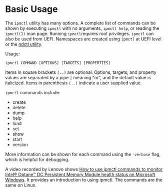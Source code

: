 # Basic Usage

The `ipmctl` utility has many options. A complete list of commands can be shown by executing `ipmctl` with no arguments, `ipmctl help`, or reading the `ipmctl(1)` man page. Running `ipmctl`requires root privileges. `ipmctl` can also be used from UEFI. Namespaces are created using `ipmctl` at UEFI level or the [ndctl utility](https://github.com/sscargal/pmem-docs-ipmctl-user-guide/tree/f25a04768fa69975fc7b10ea1818b460255f1b79/getting-started-guide/what-is-ndctl.md).

Usage:

```text
ipmctl COMMAND [OPTIONS] [TARGETS] [PROPERTIES]
```

Items in square brackets `[..]` are optional. Options, targets, and property values are separated by a pipe `|` meaning "or", and the default value is italicized. Items in parenthesis `(..)` indicate a user supplied value.

`ipmctl` commands include:

* create
* delete
* dump
* help
* load
* set
* show
* start
* version

More information can be shown for each command using the `-verbose` flag, which is helpful for debugging.

A video recorded by Lenovo shows [How to use ipmctl commands to monitor Intel® Optane™ DC Persistent Memory Module health status on Microsoft Windows](https://www.youtube.com/watch?v=pzSsdcfL-vg). It provides an introduction to using ipmctl. The commands are the same on Linux.



